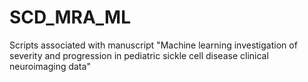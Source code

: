 # SCD_MRA_ML
Scripts associated with manuscript "Machine learning investigation of severity and progression in pediatric sickle cell disease clinical neuroimaging data"
